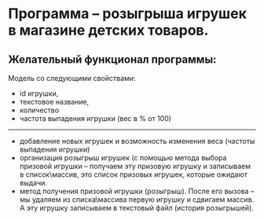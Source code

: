 # Программа – розыгрыша игрушек в магазине детских товаров.
## Желательный функционал программы:
Модель со следующими свойствами:
* id игрушки,
* текстовое название,
* количество
* частота выпадения игрушки (вес в % от 100)
___
* добавление новых игрушек и возможность изменения веса (частоты выпадения игрушки)
* организация розыгрыш игрушек (с помощью метода выбора призовой игрушки – получаем эту призовую игрушку и записываем в список\массив, это список призовых игрушек, которые ожидают выдачи.
* метод получения призовой игрушки (розыгрыш). После его вызова – мы удаляем из списка\массива первую игрушку и сдвигаем массив. А эту игрушку записываем в текстовый файл (история розыгрышей).

